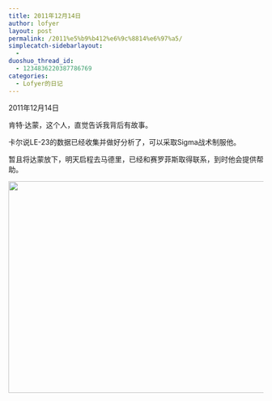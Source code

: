 ```yaml
---
title: 2011年12月14日
author: lofyer
layout: post
permalink: /2011%e5%b9%b412%e6%9c%8814%e6%97%a5/
simplecatch-sidebarlayout:
  - 
duoshuo_thread_id:
  - 1234836220387786769
categories:
  - Lofyer的日记
---
```

2011年12月14日

肯特·达蒙，这个人，直觉告诉我背后有故事。

卡尔说LE-23的数据已经收集并做好分析了，可以采取Sigma战术制服他。

暂且将达蒙放下，明天启程去马德里，已经和赛罗菲斯取得联系，到时他会提供帮助。

[<img class="alignnone size-full wp-image-688" title="683" src="http://lofyer.org/wp-content/uploads/2011/12/683.jpg" alt="" width="634" height="419" />][1]

 [1]: http://lofyer.org/wp-content/uploads/2011/12/683.jpg